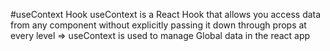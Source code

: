 #useContext Hook 
useContext is a React Hook that allows you access data from any component without explicitly passing it down through props at every level
=> useContext is used to manage Global data in the react app
